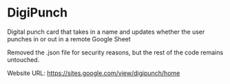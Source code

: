 # DigiPunch
Digital punch card that takes in a name and updates whether the user punches in or out in a remote Google Sheet

Removed the .json file for security reasons, but the rest of the code remains untouched.

Website URL: https://sites.google.com/view/digipunch/home
